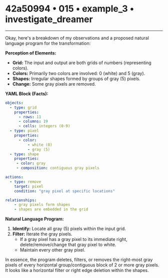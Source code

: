 # 42a50994 • 015 • example_3 • investigate_dreamer

---
Okay, here's a breakdown of my observations and a proposed natural language program for the transformation:

**Perception of Elements:**

*   **Grid:** The input and output are both grids of numbers (representing colors).
*   **Colors:** Primarily two colors are involved: 0 (white) and 5 (gray).
*   **Shapes:** Irregular shapes formed by groups of gray (5) pixels.
*   **Change:** Some gray pixels are removed.

**YAML Block (Facts):**



```yaml
objects:
  - type: grid
    properties:
      - rows: 11
      - columns: 19
      - cells: integers (0-9)
  - type: pixel
    properties:
      - color:
          - white (0)
          - gray (5)
  - type: shape
    properties:
     - color: gray
     - composition: contiguous gray pixels

actions:
  - type: remove
    target: pixel
    condition: "gray pixel at specific locations"

relationships:
    - gray pixels form shapes
    - shapes are embedded in the grid
```



**Natural Language Program:**

1.  **Identify:** Locate all gray (5) pixels within the input grid.
2.  **Filter:** Iterate the gray pixels.
    *   If a gray pixel has a gray pixel to its immediate right, delete/remove/change that gray pixel to white.
    *   Maintain every other gray pixel.

In essence, the program deletes, filters, or removes the right-most gray pixels of every horizontal group/contiguous block of 2 or more gray pixels. It looks like a horizontal filter or right edge deletion within the shapes.

